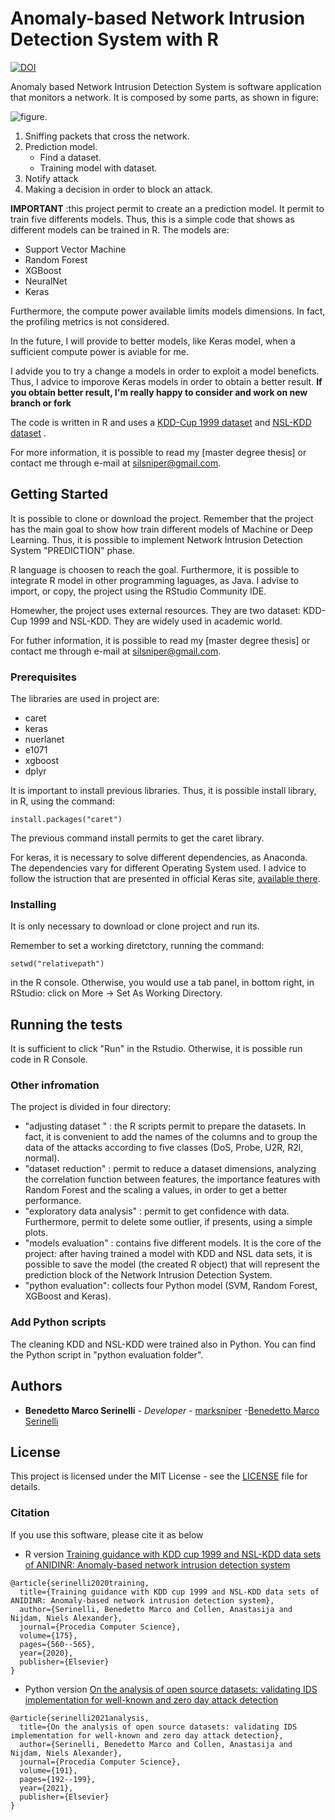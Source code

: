 # Anomaly-based Network Intrusion Detection System with R

<a href="https://zenodo.org/badge/latestdoi/158957194"><img src="https://zenodo.org/badge/158957194.svg" alt="DOI"></a>


Anomaly based Network Intrusion Detection System is software application that monitors a network. It is composed by some parts, as shown in figure:


![figure](img/nids.jpg "block diagram for NIDS").


1. Sniffing packets that cross the network.
2. Prediction model.
    - Find a dataset.
    - Training model with dataset.
3. Notify attack
4. Making a decision in order to block an attack.

**IMPORTANT** :this project permit to create an a prediction model. It permit to train five differents models.
Thus, this is a simple code that shows as different models can be trained in R.
The models are:

- Support Vector Machine
- Random Forest
- XGBoost
- NeuralNet
- Keras

Furthermore, the compute power available limits models dimensions. In fact, the profiling metrics is not considered.

In the future, I will provide to better models, like Keras model, when a sufficient compute power is aviable for me.

I advide you to try a change a models in order to exploit a model beneficts. Thus, I advice to imporove Keras models in order to obtain a better result. 
**If you obtain better result, I'm really happy to consider and work on new branch or fork**

The code is written in R and uses a [KDD-Cup 1999 dataset](http://kdd.ics.uci.edu/databases/kddcup99/kddcup99.html) and [NSL-KDD dataset](https://github.com/defcom17/NSL_KDD) .

For more information, it is possible to read my [master degree thesis] or contact me through e-mail at silsniper@gmail.com.
  
## Getting Started

It is possible to clone or download the project.
Remember that the project has the main goal to show how train different models of Machine or Deep Learning.
Thus, it is possible to implement Network Intrusion Detection System \"PREDICTION\" phase.

R language is choosen to reach the goal. Furthermore, it is possible to integrate R model in other programming laguages, as Java. I advise to import, or copy, the project using the RStudio Community IDE.

Homewher, the project uses external resources. They are two dataset: KDD-Cup 1999 and NSL-KDD. They are widely used in academic world.

For futher information, it is possible to read my [master degree thesis] or contact me through e-mail at silsniper@gmail.com.

### Prerequisites

The libraries are used in project are:

  - caret
  - keras
  - nuerlanet
  - e1071
  - xgboost
  - dplyr

It is important to install previous libraries. Thus, it is possible install library, in R, using the command: 

```
install.packages("caret")
```
The previous command install permits to get the caret library.

For keras, it is necessary to solve different dependencies, as Anaconda. The dependencies vary for different Operating  System used. I advice to follow the istruction that are presented in official Keras site, [available there](https://keras.rstudio.com/).

### Installing

It is only necessary to download or clone project and run its.

Remember to set a working diretctory, running the command:
```
setwd("relativepath")
```
in the R console. Otherwise, you would use a tab panel, in bottom right, in RStudio:
click on More -> Set As Working Directory.

## Running the tests

It is sufficient to click \"Run\" in the Rstudio. Otherwise, it is possible run code in R Console.

### Other infromation

The project is divided in four directory:

  - \"adjusting dataset \" : the R scripts permit to prepare the datasets. In fact, it is convenient to add the names of the columns and to group the data of the attacks according to five classes (DoS, Probe, U2R, R2l, normal).
  - \"dataset reduction\" : permit to reduce a dataset dimensions, analyzing the correlation function between features, the importance features with Random Forest and the scaling a values, in order to get a better performance.
  - \"exploratory data analysis\" : permit to get confidence with data. Furthermore, permit to delete some outlier, if presents, using a simple plots. 
  - \"models evaluation\" : contains five different models. It is the core of the project: after having trained a model with KDD and NSL data sets, it is possible to save the model (the created R object) that will represent the prediction block of the Network Intrusion Detection System.
  - \"python evaluation\": collects four Python model (SVM, Random Forest, XGBoost and Keras).
  
### Add Python scripts
The cleaning KDD and NSL-KDD were trained also in Python. You can find the Python script in \"python evaluation folder\".

## Authors

* **Benedetto Marco Serinelli** - *Developer* - [marksniper](https://github.com/marksniper/)
-[Benedetto Marco Serinelli](https://www.linkedin.com/in/benedetto-marco-serinelli-983228162)

## License

This project is licensed under the MIT License - see the [LICENSE](LICENSE) file for details.

### Citation

If you use this software, please cite it as below
- R version [Training guidance with KDD cup 1999 and NSL-KDD data sets of ANIDINR: Anomaly-based network intrusion detection system](https://www.sciencedirect.com/science/article/pii/S1877050920317804) 
```
@article{serinelli2020training,
  title={Training guidance with KDD cup 1999 and NSL-KDD data sets of ANIDINR: Anomaly-based network intrusion detection system},
  author={Serinelli, Benedetto Marco and Collen, Anastasija and Nijdam, Niels Alexander},
  journal={Procedia Computer Science},
  volume={175},
  pages={560--565},
  year={2020},
  publisher={Elsevier}
}
```
- Python version [On the analysis of open source datasets: validating IDS implementation for well-known and zero day attack detection](https://www.sciencedirect.com/science/article/pii/S1877050921014198) 
```
@article{serinelli2021analysis,
  title={On the analysis of open source datasets: validating IDS implementation for well-known and zero day attack detection},
  author={Serinelli, Benedetto Marco and Collen, Anastasija and Nijdam, Niels Alexander},
  journal={Procedia Computer Science},
  volume={191},
  pages={192--199},
  year={2021},
  publisher={Elsevier}
}
```

